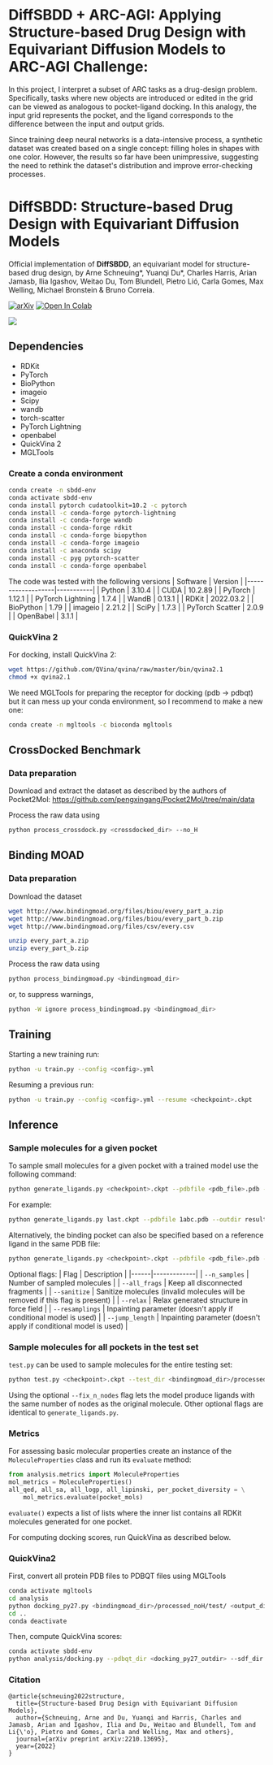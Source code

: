 # DiffSBDD + ARC-AGI: Applying Structure-based Drug Design with Equivariant Diffusion Models to ARC-AGI Challenge:

In this project, I interpret a subset of ARC tasks as a drug-design problem. Specifically, tasks where new objects are introduced or edited in the grid can be viewed as analogous to pocket-ligand docking. In this analogy, the input grid represents the pocket, and the ligand corresponds to the difference between the input and output grids.

Since training deep neural networks is a data-intensive process, a synthetic dataset was created based on a single concept: filling holes in shapes with one color. However, the results so far have been unimpressive, suggesting the need to rethink the dataset's distribution and improve error-checking processes.

# DiffSBDD: Structure-based Drug Design with Equivariant Diffusion Models

Official implementation of **DiffSBDD**, an equivariant model for structure-based drug design, by Arne Schneuing*, Yuanqi Du*, Charles Harris, Arian Jamasb, Ilia Igashov, Weitao Du, Tom Blundell, Pietro Lió, Carla Gomes, Max Welling, Michael Bronstein & Bruno Correia.

[![arXiv](https://img.shields.io/badge/arXiv-2210.13695-B31B1B.svg)](http://arxiv.org/abs/2210.13695)
[![Open In Colab](https://colab.research.google.com/assets/colab-badge.svg)](https://colab.research.google.com/github/arneschneuing/DiffSBDD/blob/main/colab/DiffSBDD.ipynb)

![](img/overview.png)

## Dependencies

- RDKit
- PyTorch
- BioPython
- imageio
- Scipy
- wandb
- torch-scatter
- PyTorch Lightning
- openbabel
- QuickVina 2
- MGLTools

### Create a conda environment
```bash
conda create -n sbdd-env
conda activate sbdd-env
conda install pytorch cudatoolkit=10.2 -c pytorch
conda install -c conda-forge pytorch-lightning
conda install -c conda-forge wandb
conda install -c conda-forge rdkit
conda install -c conda-forge biopython
conda install -c conda-forge imageio
conda install -c anaconda scipy
conda install -c pyg pytorch-scatter
conda install -c conda-forge openbabel
```

The code was tested with the following versions
| Software          | Version   |
|-------------------|-----------|
| Python            | 3.10.4    |
| CUDA              | 10.2.89   |
| PyTorch           | 1.12.1    |
| PyTorch Lightning | 1.7.4     |
| WandB             | 0.13.1    |
| RDKit             | 2022.03.2 |
| BioPython         | 1.79      |
| imageio           | 2.21.2    |
| SciPy             | 1.7.3     |
| PyTorch Scatter   | 2.0.9     |
| OpenBabel         | 3.1.1     |

### QuickVina 2
For docking, install QuickVina 2:
```bash
wget https://github.com/QVina/qvina/raw/master/bin/qvina2.1
chmod +x qvina2.1 
```

We need MGLTools for preparing the receptor for docking (pdb -> pdbqt) but it can mess up your conda environment, so I recommend to make a new one:
```bash
conda create -n mgltools -c bioconda mgltools
```

## CrossDocked Benchmark

### Data preparation
Download and extract the dataset as described by the authors of Pocket2Mol: https://github.com/pengxingang/Pocket2Mol/tree/main/data

Process the raw data using
```bash
python process_crossdock.py <crossdocked_dir> --no_H
```

## Binding MOAD
### Data preparation
Download the dataset
```bash
wget http://www.bindingmoad.org/files/biou/every_part_a.zip
wget http://www.bindingmoad.org/files/biou/every_part_b.zip
wget http://www.bindingmoad.org/files/csv/every.csv

unzip every_part_a.zip
unzip every_part_b.zip
```
Process the raw data using
``` bash
python process_bindingmoad.py <bindingmoad_dir>
```
or, to suppress warnings,
```bash
python -W ignore process_bindingmoad.py <bindingmoad_dir>
```

## Training
Starting a new training run:
```bash
python -u train.py --config <config>.yml
```

Resuming a previous run:
```bash
python -u train.py --config <config>.yml --resume <checkpoint>.ckpt
```

## Inference

### Sample molecules for a given pocket
To sample small molecules for a given pocket with a trained model use the following command:
```bash
python generate_ligands.py <checkpoint>.ckpt --pdbfile <pdb_file>.pdb --outdir <output_dir> --resi_list <list_of_pocket_residue_ids>
```
For example:
```bash
python generate_ligands.py last.ckpt --pdbfile 1abc.pdb --outdir results/ --resi_list A:1 A:2 A:3 A:4 A:5 A:6 A:7 
```
Alternatively, the binding pocket can also be specified based on a reference ligand in the same PDB file:
```bash 
python generate_ligands.py <checkpoint>.ckpt --pdbfile <pdb_file>.pdb --outdir <output_dir> --ref_ligand <chain>:<resi>
```

Optional flags:
| Flag | Description |
|------|-------------|
| `--n_samples` | Number of sampled molecules |
| `--all_frags` | Keep all disconnected fragments |
| `--sanitize` | Sanitize molecules (invalid molecules will be removed if this flag is present) |
| `--relax` | Relax generated structure in force field |
| `--resamplings` | Inpainting parameter (doesn't apply if conditional model is used) |
| `--jump_length` | Inpainting parameter (doesn't apply if conditional model is used) |

### Sample molecules for all pockets in the test set
`test.py` can be used to sample molecules for the entire testing set:
```bash
python test.py <checkpoint>.ckpt --test_dir <bindingmoad_dir>/processed_noH/test/ --outdir <output_dir> --fix_n_nodes
```
Using the optional `--fix_n_nodes` flag lets the model produce ligands with the same number of nodes as the original molecule. Other optional flags are identical to `generate_ligands.py`. 

### Metrics
For assessing basic molecular properties create an instance of the `MoleculeProperties` class and run its `evaluate` method:
```python
from analysis.metrics import MoleculeProperties
mol_metrics = MoleculeProperties()
all_qed, all_sa, all_logp, all_lipinski, per_pocket_diversity = \
    mol_metrics.evaluate(pocket_mols)
```
`evaluate()` expects a list of lists where the inner list contains all RDKit molecules generated for one pocket.

For computing docking scores, run QuickVina as described below. 

### QuickVina2
First, convert all protein PDB files to PDBQT files using MGLTools
```bash
conda activate mgltools
cd analysis
python docking_py27.py <bindingmoad_dir>/processed_noH/test/ <output_dir> bindingmoad
cd ..
conda deactivate
```
Then, compute QuickVina scores:
```bash
conda activate sbdd-env
python analysis/docking.py --pdbqt_dir <docking_py27_outdir> --sdf_dir <test_outdir> --out_dir <qvina_outdir> --write_csv --write_dict
```

### Citation
```
@article{schneuing2022structure,
  title={Structure-based Drug Design with Equivariant Diffusion Models},
  author={Schneuing, Arne and Du, Yuanqi and Harris, Charles and Jamasb, Arian and Igashov, Ilia and Du, Weitao and Blundell, Tom and Li{\'o}, Pietro and Gomes, Carla and Welling, Max and others},
  journal={arXiv preprint arXiv:2210.13695},
  year={2022}
}
```

